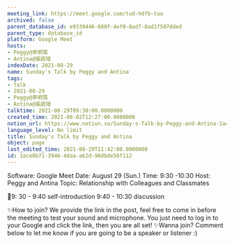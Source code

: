 ```yaml
---
meeting_link: https://meet.google.com/tud-hdfb-tua
archived: false
parent_database_id: e9339446-880f-4ef0-8ad7-8ad1f507dded
parent_type: database_id
platform: Google Meet
hosts:
- Peggy@李明霈
- Antina@張庭瑄
indexDate: 2021-08-29
name: Sunday's Talk by Peggy and Antina
tags:
- Talk
- 2021-08-29
- Peggy@李明霈
- Antina@張庭瑄
talktime: 2021-08-29T09:30:00.0000000
created_time: 2021-08-02T12:27:00.0000000
notion_url: https://www.notion.so/Sunday-s-Talk-by-Peggy-and-Antina-1ace8b7139464daaa62d96dbde56f112
language_level: No limit
title: Sunday's Talk by Peggy and Antina
object: page
last_edited_time: 2021-08-29T11:42:00.0000000
id: 1ace8b71-3946-4daa-a62d-96dbde56f112
---
```


Software: Google 
Meet Date: August 29 (Sun.) Time: 9:30 -10:30
Host: Peggy and Antina Topic: Relationship with Colleagues and Classmates

📅9: 30 - 9:40 self-introduction 9:40 - 10:30 discussion

✨How to join? We provide the link in the post, feel free to come in before the meeting to test your sound and microphone. You just need to log in to your Google and click the link, then you are all set!
✨Wanna join? Comment below to let me know if you are going to be a speaker or listener :)








